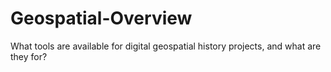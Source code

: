 # Geospatial-Overview
What tools are available for digital geospatial history projects, and what are they for? 
